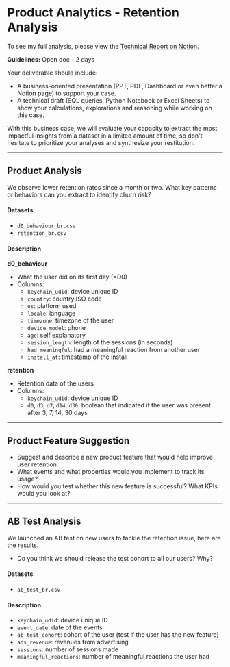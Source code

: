 # Product Analytics - Retention Analysis 

To see my full analysis, please view the [Technical Report on Notion](https://www.notion.so/Case-Study-21855584eb60804d887fd5181a6fd7b2).

**Guidelines:** Open doc - 2 days

Your deliverable should include:
* A business-oriented presentation (PPT, PDF, Dashboard or even better a Notion page) to support your case.
* A technical draft (SQL queries, Python Notebook or Excel Sheets) to show your calculations, explorations and reasoning while working on this case.

With this business case, we will evaluate your capacity to extract the most impactful insights from a dataset in a limited amount of time, so don't hesitate to prioritize your analyses and synthesize your restitution.

---

## Product Analysis

We observe lower retention rates since a month or two. What key patterns or behaviors can you extract to identify churn risk?

#### Datasets
* `d0_behaviour_br.csv`
* `retention_br.csv`

#### Description

**d0_behaviour**
* What the user did on its first day (=D0)
* Columns:
    * `keychain_udid`: device unique ID
    * `country`: country ISO code
    * `os`: platform used
    * `locale`: language
    * `timezone`: timezone of the user
    * `device_model`: phone
    * `age`: self explanatory
    * `session_length`: length of the sessions (in seconds)
    * `had_meaningful`: had a meaningful reaction from another user
    * `install_at`: timestamp of the install

**retention**
* Retention data of the users
* Columns:
    * `keychain_udid`: device unique ID
    * `d0`, `d3`, `d7`, `d14`, `d30`: boolean that indicated if the user was present after 3, 7, 14, 30 days

---

## Product Feature Suggestion

* Suggest and describe a new product feature that would help improve user retention.
* What events and what properties would you implement to track its usage?
* How would you test whether this new feature is successful? What KPIs would you look at?

---

## AB Test Analysis

We launched an AB test on new users to tackle the retention issue, here are the results.

* Do you think we should release the test cohort to all our users? Why?

#### Datasets
* `ab_test_br.csv`

#### Description
* `keychain_udid`: device unique ID
* `event_date`: date of the events
* `ab_test_cohort`: cohort of the user (test if the user has the new feature)
* `ads_revenue`: revenues from advertising
* `sessions`: number of sessions made
* `meaningful_reactions`: number of meaningful reactions the user had

